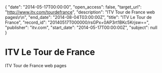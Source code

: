 {
  "date": "2014-05-17T00:00:00", 
  "open_access": false, 
  "target_url": "http://www.itv.com/tourdefrance", 
  "description": "ITV Tour de France web pages\r\n", 
  "end_date": "2014-08-04T03:00:00Z", 
  "title": "ITV Le Tour de France", 
  "record_id": "20140517T000000/rsGPx+0AP3rt1BKc5Krjsw==", 
  "publisher": "itv.com", 
  "start_date": "2014-05-17T00:00:00Z", 
  "subject": null
}

# ITV Le Tour de France

ITV Tour de France web pages
